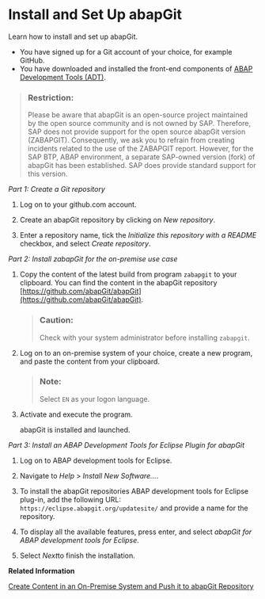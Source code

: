 <!-- loio2002380aeda84875a5fae4adc66b3fdb -->

# Install and Set Up abapGit

Learn how to install and set up abapGit.



-   You have signed up for a Git account of your choice, for example GitHub.
-   You have downloaded and installed the front-end components of [ABAP Development Tools \(ADT\)](https://tools.hana.ondemand.com/#abap).


> ### Restriction:  
> Please be aware that abapGit is an open-source project maintained by the open source community and is not owned by SAP. Therefore, SAP does not provide support for the open source abapGit version \(ZABAPGIT\). Consequently, we ask you to refrain from creating incidents related to the use of the ZABAPGIT report. However, for the SAP BTP, ABAP environment, a separate SAP-owned version \(fork\) of abapGit has been established. SAP does provide standard support for this version.



*Part 1: Create a Git repository*

1.  Log on to your github.com account.

2.  Create an abapGit repository by clicking on *New repository*.
3.  Enter a repository name, tick the *Initialize this repository with a README* checkbox, and select *Create repository*.




*Part 2: Install zabapGit for the on-premise use case*

1.  Copy the content of the latest build from program `zabapgit` to your clipboard. You can find the content in the abapGit repository [https://github.com/abapGit/abapGit](https://github.com/abapGit/abapGit).

    > ### Caution:  
    > Check with your system administrator before installing `zabapgit`.

2.  Log on to an on-premise system of your choice, create a new program, and paste the content from your clipboard.

    > ### Note:  
    > Select `EN` as your logon language.

3.  Activate and execute the program.

    abapGit is installed and launched.




*Part 3: Install an ABAP Development Tools for Eclipse Plugin for abapGit*

1.  Log on to ABAP development tools for Eclipse.

2.  Navigate to *Help* \> *Install New Software...*.

3.  To install the abapGit repositories ABAP development tools for Eclipse plug-in, add the following URL: `https://eclipse.abapgit.org/updatesite/` and provide a name for the repository.

4.  To display all the available features, press enter, and select *abapGit for ABAP development tools for Eclipse*.

5.  Select *Next*to finish the installation.


**Related Information**  


[Create Content in an On-Premise System and Push it to abapGit Repository](https://help.sap.com/docs/sap-btp-abap-environment/abap-environment/create-content-in-on-premise-system-and-push-it-to-abapgit-repository?version=Cloud)

